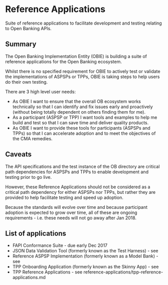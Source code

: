 # Reference Applications

Suite of reference applications to facilitate development and testing relating to Open Banking APIs.

## Summary

The Open Banking Implementation Entity (OBIE) is building a suite of reference applications for the Open Banking ecosystem. 

Whilst there is no specified requirement for OBIE to actively test or validate the implementations of ASPSPs or TPPs, OBIE is taking steps to help users do their own testing.

There are 3 high level user needs:

* As OBIE I want to ensure that the overall OB ecosystem works technically so that I can identify and fix issues early and proactively (without being totally dependent on others finding them for me).
* As a participant (ASPSP or TPP) I want tools and examples to help me build and test so that I can save time and deliver quality products.
* As OBIE I want to provide these tools for participants (ASPSPs and TPPs) so that I can accelerate adoption and to meet the objectives of the CMA remedies.

## Caveats

The API specifications and the test instance of the OB directory are critical path dependencies for ASPSPs and TPPs to enable development and testing prior to go live.

However, these Reference Applications should not be considered as a critical path dependency for either ASPSPs nor TPPs, but rather they are provided to help facilitate testing and speed up adoption.

Because the standards will evolve over time and because participant adoption is expected to grow over time, all of these are ongoing requirements - i.e. these needs will not go away after Jan 2018. 

## List of applications

* FAPI Conformance Suite - due early Dec 2017
* JSON Data Validation Tool (formerly known as the Test Harness) - see 
* Reference ASPSP Implementation (formerly known as a Model Bank) - see
* TPP Onboarding Application (formerly known as the Skinny App) - see 
* TPP Reference Applications - see reference-applications/tpp-reference-applications.md
